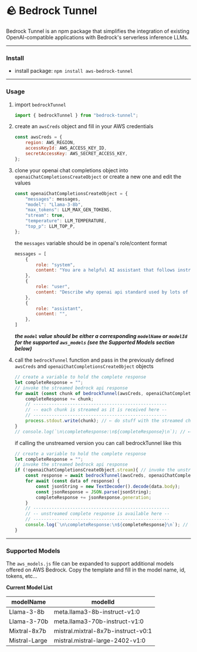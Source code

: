 # 🪨 Bedrock Tunnel
Bedrock Tunnel is an npm package that simplifies the integration of existing OpenAI-compatible applications with Bedrock's serverless inference LLMs.

---

### Install

- install package: `npm install aws-bedrock-tunnel`

---

### Usage

1. import `bedrockTunnel`  
    ```javascript
    import { bedrockTunnel } from "bedrock-tunnel";
    ```

2. create an `awsCreds` object and fill in your AWS credentials  
    ```javascript
    const awsCreds = {
        region: AWS_REGION,
        accessKeyId: AWS_ACCESS_KEY_ID,
        secretAccessKey: AWS_SECRET_ACCESS_KEY,
    };
    ```

3. clone your openai chat completions object into `openaiChatCompletionsCreateObject` or create a new one and edit the values  
    ```javascript
    const openaiChatCompletionsCreateObject = {
        "messages": messages,
        "model": "Llama-3-8b",
        "max_tokens": LLM_MAX_GEN_TOKENS,
        "stream": true,
        "temperature": LLM_TEMPERATURE,
        "top_p": LLM_TOP_P,
    };
    ```

    the `messages` variable should be in openai's role/content format  
    ```javascript
    messages = [
        {
            role: "system",
            content: "You are a helpful AI assistant that follows instructions extremely well. Answer the user questions accurately. Think step by step before answering the question. You will get a $100 tip if you provide the correct answer.",
        },
        {
            role: "user",
            content: "Describe why openai api standard used by lots of serverless LLM api providers is better than aws bedrock invoke api offered by aws bedrock. Limit your response to five sentences.",
        },
        {
            role: "assistant",
            content: "",
        },
    ]
    ```

    ***the `model` value should be either a corresponding `modelName` or `modelId` for the supported `aws_models` (see the Supported Models section below)***

4. call the `bedrockTunnel` function and pass in the previously defined `awsCreds` and `openaiChatCompletionsCreateObject` objects  
    ```javascript
    // create a variable to hold the complete response
    let completeResponse = "";
    // invoke the streamed bedrock api response
    for await (const chunk of bedrockTunnel(awsCreds, openaiChatCompletionsCreateObject)) {
        completeResponse += chunk;
        // ---------------------------------------------------
        // -- each chunk is streamed as it is received here --
        // ---------------------------------------------------
        process.stdout.write(chunk); // ⇠ do stuff with the streamed chunk
    }
    // console.log(`\n\completeResponse:\n${completeResponse}\n`); // ⇠ optional do stuff with the complete response returned from the API reguardless of stream or not
    ```

    if calling the unstreamed version you can call bedrockTunnel like this  
    ```javascript
    // create a variable to hold the complete response
    let completeResponse = "";
    // invoke the streamed bedrock api response
    if (!openaiChatCompletionsCreateObject.stream){ // invoke the unstreamed bedrock api response
        const response = await bedrockTunnel(awsCreds, openaiChatCompletionsCreateObject);
        for await (const data of response) {
            const jsonString = new TextDecoder().decode(data.body);
            const jsonResponse = JSON.parse(jsonString);
            completeResponse += jsonResponse.generation;
        }
        // ----------------------------------------------------
        // -- unstreamed complete response is available here --
        // ----------------------------------------------------
        console.log(`\n\completeResponse:\n${completeResponse}\n`); // ⇠ do stuff with the complete response
    }

---

### Supported Models

The `aws_models.js` file can be expanded to support additional models offered on AWS Bedrock. Copy the template and fill in the model name, id, tokens, etc...

**Current Model List**

| modelName      | modelId                            |
|----------------|------------------------------------|
| Llama-3-8b     | meta.llama3-8b-instruct-v1:0       |
| Llama-3-70b    | meta.llama3-70b-instruct-v1:0      |
| Mixtral-8x7b   | mistral.mixtral-8x7b-instruct-v0:1 |
| Mistral-Large  | mistral.mistral-large-2402-v1:0    |
